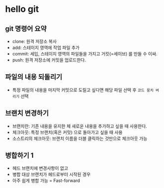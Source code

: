 # hello git 

## git 명령어 요약 

- clone: 원격 저장소 복사 
- add: 스테이지 영역에 작업 파일 추가 
- commit: 세입, 스테이지 영역의 파일들을 가지고 거킷(=세이브) 를 만들 수 이싸.
- push: 원격 저장소에 커밋을 업로드한다. 

 
## 파일의 내용 되돌리기 

- 특정 파일의 내용을 마지막 커밋으로 도릴고 싶다면 해당 파일 선택 후 `코드 뭉치 버리기` 선택 
 
## 브랜치 변경하기 

- 브랜치란: 기존 내용을 유지한 체 새로운 내용을 추가하고 싶을 때 사용한다. 
- 체크아웃: 특정 브랜치(혹은 커밋) 으로 돌아가고 싶을 때 사용 
- 소스트리의 체크아웃: 브랜치 이름을 더블 클릭하는 것만으로 체크아웃 가능 
 

 ## 병합하기 1 

 - 헤드 브랜치에 변경사항이 없고
 - 병합 대상 브랜치가 헤드로부터 시작된 경우
 - 아주 쉽게 병합 가능 = Fast-forward 

